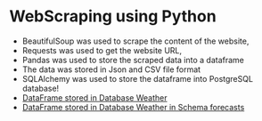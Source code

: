 # WebScraping using Python
- BeautifulSoup was used to scrape the content of the website, 
- Requests was used to get the website URL, 
- Pandas was used to store the scraped data into a dataframe
- The data was stored in Json and CSV file format
- SQLAlchemy was used to store the dataframe into PostgreSQL database!
- [DataFrame stored in Database Weather](https://user-images.githubusercontent.com/5301791/137428662-06a7fbad-047e-436a-86f7-abca0dbdc8ed.png)
- [DataFrame stored in Database Weather in Schema forecasts](https://user-images.githubusercontent.com/5301791/137428668-0fe365f7-9c22-4fd1-8e0e-03f94f68d1b5.png)
